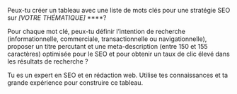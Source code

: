 Peux-tu créer un tableau avec une liste de mots clés pour une stratégie SEO sur _[VOTRE THÉMATIQUE]_ ****?

Pour chaque mot clé, peux-tu définir l’intention de recherche (informationnelle, commerciale, transactionnelle ou navigationnelle), proposer un titre percutant et une meta-description (entre 150 et 155 caractères) optimisée pour le SEO et pour obtenir un taux de clic élevé dans les résultats de recherche ?

Tu es un expert en SEO et en rédaction web. Utilise tes connaissances et ta grande expérience pour construire ce tableau.
